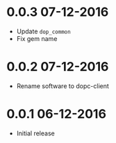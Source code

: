 # 0.0.3 07-12-2016
 * Update `dop_common`
 * Fix gem name

# 0.0.2 07-12-2016
 * Rename software to dopc-client

# 0.0.1 06-12-2016
 * Initial release
